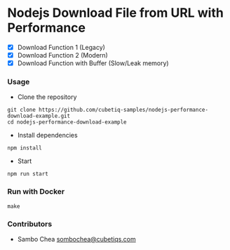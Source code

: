 # Nodejs Download File from URL with Performance

-   [x] Download Function 1 (Legacy)
-   [x] Download Function 2 (Modern)
-   [x] Download Function with Buffer (Slow/Leak memory)

### Usage

-   Clone the repository

```shell
git clone https://github.com/cubetiq-samples/nodejs-performance-download-example.git
cd nodejs-performance-download-example
```

-   Install dependencies

```
npm install
```

-   Start

```shell
npm run start
```

### Run with Docker

```shell
make
```

### Contributors

-   Sambo Chea <sombochea@cubetiqs.com>
